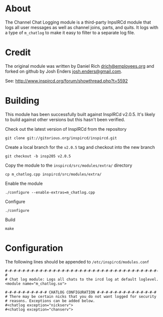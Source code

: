 About
=====

The Channel Chat Logging module is a third-party InpsIRCd module that logs all
user messages as well as channel joins, parts, and quits. It logs with a type
of `m_chatlog` to make it easy to filter to a separate log file.

Credit
======

The original module was written by Daniel Rich <drich@employees.org> and forked
on github by Josh Enders <josh.enders@gmail.com>.

See: http://www.inspircd.org/forum/showthread.php?t=5592

Building
=========

This module has been successfully built against InspIRCd v2.0.5. It's likely
to build against other versions but this hasn't been verified.

Check out the latest version of InspIRCd from the repository

    git clone git://gitorious.org/inspircd/inspircd.git

Create a local branch for the `v2.0.5` tag and checkout into the new branch

    git checkout -b insp205 v2.0.5

Copy the module to the `inspircd/src/modules/extra/` directory

    cp m_chatlog.cpp inspircd/src/modules/extra/

Enable the module

    ./configure --enable-extras=m_chatlog.cpp

Configure

    ./configure

Build

    make

Configuration
=============

The following lines should be appended to `/etc/inspircd/modules.conf`

    #-#-#-#-#-#-#-#-#-#-#-#-#-#-#-#-#-#-#-#-#-#-#-#-#-#-#-#-#-#-#-#-#-#-#-#
    # Chat log module: Logs all chats to the ircd log at default loglevel.
    <module name="m_chatlog.so">
    
    #-#-#-#-#-#-#-#-#-# CHATLOG CONFIGURATION #-#-#-#-#-#-#-#-#-#-#-#-#-#
    # There may be certain nicks that you do not want logged for security
    # reasons. Exceptions can be added below.
    #<chatlog exception="nickserv">
    #<chatlog exception="chanserv">
